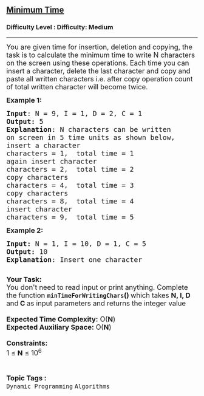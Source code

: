 <h2><a href="https://www.geeksforgeeks.org/problems/minimum-time1238/1?page=1&difficulty=Medium&status=unsolved,attempted&sortBy=accuracy">Minimum Time</a></h2><h3>Difficulty Level : Difficulty: Medium</h3><hr><div class="problems_problem_content__Xm_eO"><p><span style="font-size: 18px;">You&nbsp;are given time for insertion, deletion and copying, the task is to calculate the minimum time to write N characters on the screen using these operations. Each time you&nbsp;can insert a character, delete the last character and copy and paste all written characters i.e. after copy operation count of total written character will become twice.</span></p>
<p><span style="font-size: 18px;"><strong>Example 1:</strong></span></p>
<pre><span style="font-size: 18px;"><strong>Input</strong>: N = 9</span><span style="font-size: 18px;">, I = 1, D = 2, C = 1  
<strong>Output:</strong> 5
<strong>Explanation</strong>: N characters can be written
on screen in 5 time units as shown below,
insert a character    
characters = 1,  total time = 1
again insert character      
characters = 2,  total time = 2
copy characters             
characters = 4,  total time = 3
copy characters             
characters = 8,  total time = 4
insert character           
characters = 9,  total time = 5</span></pre>
<div><span style="font-size: 18px;"><strong>Example 2:</strong></span></div>
<pre><span style="font-size: 18px;"><strong>Input: </strong>N = 1, I = 10, D = 1, C = 5
<strong>Output: </strong>10
<strong>Explanation</strong>: Insert one character</span></pre>
<p><br><span style="font-size: 18px;"><strong>Your Task:&nbsp;&nbsp;</strong><br>You don't need to read input or print anything. Complete the function <strong><code>minTimeForWritingChars</code>()&nbsp;</strong>which takes <strong>N, I, D </strong>and<strong> C </strong>as input parameters and returns the integer value<br><br><strong>Expected Time Complexity:</strong> O(<strong>N</strong>)<br><strong>Expected Auxiliary Space:</strong> O(<strong>N</strong>)<br><br><strong>Constraints:</strong><br>1 ≤&nbsp;<strong>N</strong> ≤ 10<sup>6</sup></span></p></div><br><p><span style=font-size:18px><strong>Topic Tags : </strong><br><code>Dynamic Programming</code>&nbsp;<code>Algorithms</code>&nbsp;